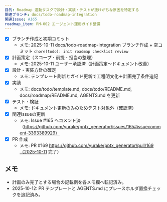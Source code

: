 ```yaml
---
目的: Roadmap 連動タスクで設計・実装・テストが抜けがちな原因を特定する
関連ブランチ: docs/todo-roadmap-integration
関連Issue: #165
roadmap_item: RM-002 エージェント運用ガイド整備
---
```


- [x] ブランチ作成と初期コミット
  - メモ: 2025-10-11 docs/todo-roadmap-integration ブランチ作成 + 空コミット `chore(todo): init roadmap checklist review`
- [x] 計画策定（スコープ・前提・担当の整理）
  - メモ: 2025-10-11 ユーザー承認済（計画策定〜ドキュメント改善）
- [x] 設計・実装方針の確定
  - メモ: テンプレート刷新とガイド更新で工程明文化＋計画完了条件追記
- [x] 実装
  - メモ: docs/todo/template.md, docs/todo/README.md, docs/roadmap/README.md, AGENTS.md を更新
- [x] テスト・検証
  - メモ: ドキュメント更新のみのためテスト対象外（確認済）
- [x] 関連Issueの更新
  - メモ: Issue #165 へコメント済（https://github.com/yurake/pptx_generator/issues/165#issuecomment-3393389929）
- [x] PR 作成
  - メモ: PR #169 https://github.com/yurake/pptx_generator/pull/169（2025-10-11 完了）

## メモ
- 計画のみ完了とする場合の記載例を各メモ欄へ転記済み。
- 2025-10-12: PR テンプレートと AGENTS.md にプレースホルダ置換チェックを追記済み。
